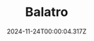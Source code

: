 ---
title: "Balatro"
id: 2379780
date: 2024-11-24T00:00:04.317Z
link: games/steam/recent/balatro
image: http://media.steampowered.com/steamcommunity/public/images/apps/2379780/b6018068070ab0e23561694c11f7950dd6f4c752.jpg
playtime_2weeks: 964
playtime_forever: 2588
playtime_windows_forever: 0
playtime_mac_forever: 0
playtime_linux_forever: 2588
playtime_deck_forever: 2588
---